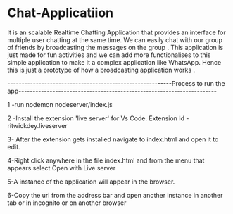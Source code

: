 # Chat-Applicatiion
It is an scalable Realtime Chatting Application that provides an interface for multiple user chatting at the same time. We can easily chat with our group of friends by broadcasting the messages on the group . This application is just made for fun activities and we can add more functionalises to this simple application to make it a complex application like WhatsApp. Hence this is just a prototype of how a broadcasting application works .

----------------------------------------------------------Process to run the app----------------------------------------------------------------------

1 -run nodemon nodeserver/index.js

2 -Install the extension 'live server' for Vs Code. Extension Id - ritwickdey.liveserver

3- After the extension gets installed navigate to index.html and open it to edit.

4-Right click anywhere in the file index.html and from the menu that appears select Open with Live server

5-A instance of the application will appear in the browser.

6-Copy the url from the address bar and open another instance in another tab or in incognito or on another browser
